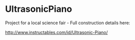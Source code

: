 # UltrasonicPiano


Project for a local science fair - Full construction details here:

http://www.instructables.com/id/Ultrasonic-Piano/


